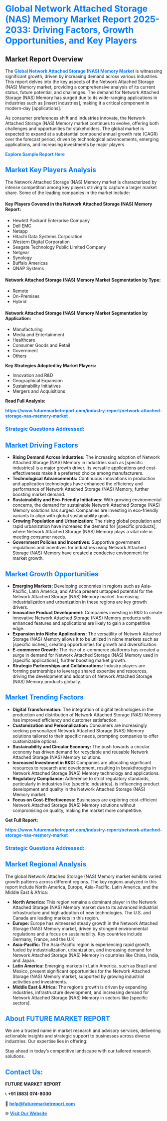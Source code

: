 <h1 style="color: #007BFF;">Global Network Attached Storage (NAS) Memory Market Report 2025-2033: Driving Factors, Growth Opportunities, and Key Players</h1>

<section id="overview">
<h2>Market Report Overview</h2>
<p>The <a href="https://www.futuremarketreport.com/industry-report/network-attached-storage-nas-memory-market" style="color: #007BFF; text-decoration: none;"><strong>Global Network Attached Storage (NAS) Memory Market</strong></a> is witnessing significant growth, driven by increasing demand across various industries. This report delves into the key aspects of the Network Attached Storage (NAS) Memory market, providing a comprehensive analysis of its current status, future potential, and challenges. The demand for Network Attached Storage (NAS) Memory has surged due to its wide-ranging applications in industries such as [insert industries], making it a critical component in modern-day [applications].</p>
<p>As consumer preferences shift and industries innovate, the Network Attached Storage (NAS) Memory market continues to evolve, offering both challenges and opportunities for stakeholders. The global market is expected to expand at a substantial compound annual growth rate (CAGR) over the forecast period, driven by technological advancements, emerging applications, and increasing investments by major players.</p>
</section>

<section id="overview">
<p><a href="https://www.futuremarketreport.com/request-sample/reportId=60656" style="color: #007BFF; text-decoration: none;"><strong>Explore Sample Report Here</strong></a></p>
</section>

<section id="key-players">
<h2 style="color: #007BFF;">Market Key Players Analysis</h2>
<p>The Network Attached Storage (NAS) Memory market is characterized by intense competition among key players striving to capture a larger market share. Some of the leading companies in the market include:</p>
<h4>Key Players Covered in the Network Attached Storage (NAS) Memory Report:</h4>
<ul><li>Hewlett Packard Enterprise Company</li><li>Dell EMC</li><li>Netapp</li><li>Hitachi Data Systems Corporation</li><li>Western Digital Corporation</li><li>Seagate Technology Public Limited Company</li><li>Netgear</li><li>Synology</li><li>Buffalo Americas</li><li>QNAP Systems</li></ul>
<h4>Network Attached Storage (NAS) Memory Market Segmentation by Type:</h4>
<ul><li>Remote</li><li>On-Premises</li><li>Hybrid</li></ul>

<h4>Network Attached Storage (NAS) Memory Market Segmentation by Application:</h4>
<ul><li>Manufacturing</li><li>Media and Entertainment</li><li>Healthcare</li><li>Consumer Goods and Retail</li><li>Government</li><li>Others</li></ul>
<p><strong>Key Strategies Adopted by Market Players:</strong></p>
<ul>
<li>Innovation and R&D</li>
<li>Geographical Expansion</li>
<li>Sustainability Initiatives</li>
<li>Mergers and Acquisitions</li>
</ul>
</section>

<section>
<p><strong>Read Full Analysis: </strong></p><a href="https://www.futuremarketreport.com/industry-report/network-attached-storage-nas-memory-market" style="color: #007BFF; text-decoration: none;"><strong>https://www.futuremarketreport.com/industry-report/network-attached-storage-nas-memory-market</strong></a>
<h3 style="color: #007BFF;">Strategic Questions Addressed:</h3>
</section>

<section id="driving-factors">
<h2 style="color: #007BFF;">Market Driving Factors</h2>
<ul>
<li><strong>Rising Demand Across Industries:</strong> The increasing adoption of Network Attached Storage (NAS) Memory in industries such as [specific industries] is a major growth driver. Its versatile applications and cost-effectiveness make it a preferred choice among manufacturers.</li>
<li><strong>Technological Advancements:</strong> Continuous innovations in production and application technologies have enhanced the efficiency and performance of Network Attached Storage (NAS) Memory, further boosting market demand.</li>
<li><strong>Sustainability and Eco-Friendly Initiatives:</strong> With growing environmental concerns, the demand for sustainable Network Attached Storage (NAS) Memory solutions has surged. Companies are investing in eco-friendly variants to align with global sustainability goals.</li>
<li><strong>Growing Population and Urbanization:</strong> The rising global population and rapid urbanization have increased the demand for [specific products], where Network Attached Storage (NAS) Memory plays a vital role in meeting consumer needs.</li>
<li><strong>Government Policies and Incentives:</strong> Supportive government regulations and incentives for industries using Network Attached Storage (NAS) Memory have created a conducive environment for market growth.</li>
</ul>
</section>

<section id="growth-opportunities">
<h2 style="color: #007BFF;">Market Growth Opportunities</h2>
<ul>
<li><strong>Emerging Markets:</strong> Developing economies in regions such as Asia-Pacific, Latin America, and Africa present untapped potential for the Network Attached Storage (NAS) Memory market. Increasing industrialization and urbanization in these regions are key growth drivers.</li>
<li><strong>Innovative Product Development:</strong> Companies investing in R&D to create innovative Network Attached Storage (NAS) Memory products with enhanced features and applications are likely to gain a competitive edge.</li>
<li><strong>Expansion into Niche Applications:</strong> The versatility of Network Attached Storage (NAS) Memory allows it to be utilized in niche markets such as [specific niches], creating opportunities for growth and diversification.</li>
<li><strong>E-commerce Growth:</strong> The rise of e-commerce platforms has created a surge in demand for Network Attached Storage (NAS) Memory used in [specific applications], further boosting market growth.</li>
<li><strong>Strategic Partnerships and Collaborations:</strong> Industry players are forming partnerships to leverage shared expertise and resources, driving the development and adoption of Network Attached Storage (NAS) Memory products globally.</li>
</ul>
</section>

<section id="trending-factors">
<h2 style="color: #007BFF;">Market Trending Factors</h2>
<ul>
<li><strong>Digital Transformation:</strong> The integration of digital technologies in the production and distribution of Network Attached Storage (NAS) Memory has improved efficiency and customer satisfaction.</li>
<li><strong>Customization and Personalization:</strong> Consumers are increasingly seeking personalized Network Attached Storage (NAS) Memory solutions tailored to their specific needs, prompting companies to offer customizable options.</li>
<li><strong>Sustainability and Circular Economy:</strong> The push towards a circular economy has driven demand for recyclable and reusable Network Attached Storage (NAS) Memory solutions.</li>
<li><strong>Increased Investment in R&D:</strong> Companies are allocating significant resources to research and development, resulting in breakthroughs in Network Attached Storage (NAS) Memory technology and applications.</li>
<li><strong>Regulatory Compliance:</strong> Adherence to strict regulatory standards, particularly in industries like [specific industries], is influencing product development and quality in the Network Attached Storage (NAS) Memory market.</li>
<li><strong>Focus on Cost-Effectiveness:</strong> Businesses are exploring cost-efficient Network Attached Storage (NAS) Memory solutions without compromising on quality, making the market more competitive.</li>
</ul>
</section>

<section>
<p><strong>Get Full Report: </strong></p><a href="https://www.futuremarketreport.com/industry-report/network-attached-storage-nas-memory-market" style="color: #007BFF; text-decoration: none;"><strong>https://www.futuremarketreport.com/industry-report/network-attached-storage-nas-memory-market</strong></a>
<h3 style="color: #007BFF;">Strategic Questions Addressed:</h3>
</section>


<section id="regional-analysis">
<h2 style="color: #007BFF;">Market Regional Analysis</h2>
<p>The global Network Attached Storage (NAS) Memory market exhibits varied growth patterns across different regions. The key regions analyzed in this report include North America, Europe, Asia-Pacific, Latin America, and the Middle East & Africa:</p>
<ul>
<li><strong>North America:</strong> This region remains a dominant player in the Network Attached Storage (NAS) Memory market due to its advanced industrial infrastructure and high adoption of new technologies. The U.S. and Canada are leading markets in this region.</li>
<li><strong>Europe:</strong> Europe has witnessed steady growth in the Network Attached Storage (NAS) Memory market, driven by stringent environmental regulations and a focus on sustainability. Key countries include Germany, France, and the U.K.</li>
<li><strong>Asia-Pacific:</strong> The Asia-Pacific region is experiencing rapid growth, fueled by industrialization, urbanization, and increasing demand for Network Attached Storage (NAS) Memory in countries like China, India, and Japan.</li>
<li><strong>Latin America:</strong> Emerging markets in Latin America, such as Brazil and Mexico, present significant opportunities for the Network Attached Storage (NAS) Memory market, supported by growing industrial activities and investments.</li>
<li><strong>Middle East & Africa:</strong> The region’s growth is driven by expanding industries, infrastructure development, and increasing demand for Network Attached Storage (NAS) Memory in sectors like [specific sectors].</li>
</ul>
</section>

<footer>
<h2 style="color: #007BFF;">About FUTURE MARKET REPORT</h2>
<p>We are a trusted name in market research and advisory services, delivering actionable insights and strategic support to businesses across diverse industries. Our expertise lies in offering:</p>

<p>Stay ahead in today’s competitive landscape with our tailored research solutions.</p>

<h2 style="color: #007BFF;">Contact Us:</h2>
<p><strong>FUTURE MARKET REPORT</strong></p>
<p>📞 <strong>+91 (883) 074-8030</strong></p>
<p>📧 <strong><a href="mailto:help@futuremarketreport.com" style="color: #007BFF;">help@futuremarketreport.com</a></strong></p>
<p>🌐 <strong><a href="https://www.futuremarketreport.com/" style="color: #007BFF;">Visit Our Website</a></strong></p>
</footer>